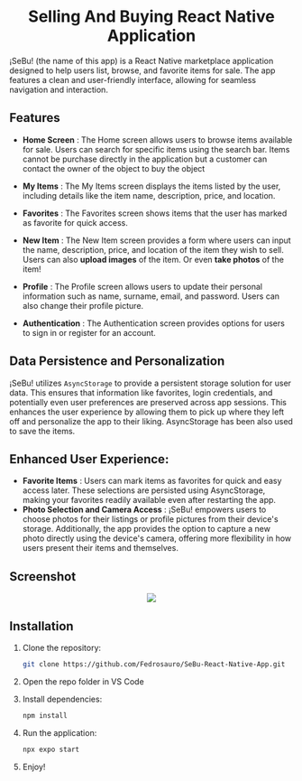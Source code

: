 <h1 align="center">Selling And Buying React Native Application</h1>

¡SeBu! (the name of this app) is a React Native marketplace application designed to help users list, browse, and favorite items for sale. The app features a clean and user-friendly interface, allowing for seamless navigation and interaction.

## Features

- **Home Screen** : The Home screen allows users to browse items available for sale. Users can search for specific items using the search bar. Items cannot be purchase directly in the application but a customer can
  contact the owner of the object to buy the object

- **My Items** : The My Items screen displays the items listed by the user, including details like the item name, description, price, and location.

- **Favorites** : The Favorites screen shows items that the user has marked as favorite for quick access.

- **New Item** : The New Item screen provides a form where users can input the name, description, price, and location of the item they wish to sell. Users can also **upload images** of the item. Or even **take photos** of the item!

- **Profile** : The Profile screen allows users to update their personal information such as name, surname, email, and password. Users can also change their profile picture.

- **Authentication** : The Authentication screen provides options for users to sign in or register for an account.

## Data Persistence and Personalization

¡SeBu! utilizes ```AsyncStorage``` to provide a persistent storage solution for user data. This ensures that information like favorites, login credentials, and potentially even user preferences are preserved across app sessions. This enhances the user experience by allowing them to pick up where 
they left off and personalize the app to their liking. AsyncStorage has been also used to save the items.

## Enhanced User Experience:
- **Favorite Items** : Users can mark items as favorites for quick and easy access later. These selections are persisted using AsyncStorage, making your favorites readily available even after restarting the app.
- **Photo Selection and Camera Access** : ¡SeBu! empowers users to choose photos for their listings or profile pictures from their device's storage. Additionally, the app provides the option to capture a new photo directly using the device's camera, offering more flexibility in how users present their items and themselves.

## Screenshot

<p align="center">
  <img src="https://github.com/Fedrosauro/SeBu-React-Native-App/assets/67149530/23312039-b6bf-4f85-8fc9-19b7ef11f02e">
</p>

## Installation

1. Clone the repository:

   ```bash
   git clone https://github.com/Fedrosauro/SeBu-React-Native-App.git
   ```

2. Open the repo folder in VS Code
3. Install dependencies:

    ```bash
    npm install
      ```
4. Run the application:

    ```bash
    npx expo start
      ```
5. Enjoy!

